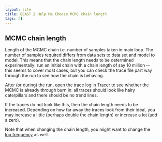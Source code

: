 ```yaml
---
layout: site
title: BEAST 2 Help Me Choose MCMC chain length
tags: []
---
```


## MCMC chain length

Length of the MCMC chain i.e. number of samples taken in main loop. The number of samples required differs from data sets to data set and model to model. This means that the chain length needs to be determined experimentally: run an initial chain with a chain length of say 10 million -- this seems to cover most cases, but you can check the trace file part way through the run to see how the chain is behaving.

After (or during) the run, open the trace log in [Tracer](https://github.com/beast-dev/tracer/releases/) to see whether the MCMC is already through burn in: all traces should look like hairy caterpillars and there should be no trend lines. 

If the traces do not look like this, then the chain length needs to be increased. Depending on how far away the traces look from their ideal, you may increase a little (perhaps double the chain length) or increase a lot (add a zero).

Note that when changing the chain length, you might want to change the [log frequency](../tracelog/logEvery/) as well.